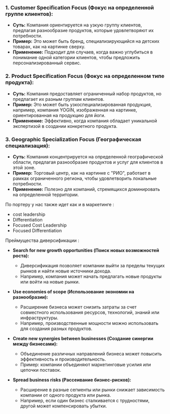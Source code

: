 ### 1. **Customer Specification Focus (Фокус на определенной группе клиентов):**
- **Суть:** Компания ориентируется на узкую группу клиентов, предлагая разнообразие продуктов, которые удовлетворяют их потребности.
- **Пример:** Это может быть бренд, специализирующийся на детских товарах, как на картинке сверху.
- **Применение:** Подходит для случаев, когда важно углубиться в понимание одной категории клиентов, чтобы предложить персонализированный сервис.

### 2. **Product Specification Focus (Фокус на определенном типе продукта):**
- **Суть:** Компания предоставляет ограниченный набор продуктов, но предлагает их разным группам клиентов.
- **Пример:** Это может быть узкоспециализированная продукция, например, компания YOGIN, изображенная на картинке, ориентированная на продукцию для йоги.
- **Применение:** Эффективно, когда компания обладает уникальной экспертизой в создании конкретного продукта.

### 3. **Geographic Specialization Focus (Географическая специализация):**
- **Суть:** Компания концентрируется на определенной географической области, предлагая разнообразие продуктов и услуг для клиентов в этой зоне.
- **Пример:** Торговый центр, как на картинке с "РИО", работает в рамках ограниченного региона, чтобы удовлетворить локальные потребности.
- **Применение:** Полезно для компаний, стремящихся доминировать на определенной территории.

По портеру у нас также идет как и в маркетинге : 
- cost leadership 
- Differentiation
- Focused Cost Leadership
- Focused Differentiation



Преймущества диверсификации : 

- **Search for new growth opportunities (Поиск новых возможностей роста):**
    - Диверсификация позволяет компании выйти за пределы текущих рынков и найти новые источники дохода.
    - Например, компания может начать предлагать новые продукты или войти на новые рынки.
    
- **Use economies of scope (Использование экономии на разнообразии):**
    - Расширение бизнеса может снизить затраты за счет совместного использования ресурсов, технологий, знаний или инфраструктуры.
    - Например, производственные мощности можно использовать для создания разных продуктов.
    
- **Create new synergies between businesses (Создание синергии между бизнесами):**
    - Объединение различных направлений бизнеса может повысить эффективность и производительность.
    - Пример: компании объединяют маркетинговые усилия или цепочки поставок.
    
- **Spread business risks (Рассеивание бизнес-рисков):**
    - Расширение в разные сегменты или рынки снижает зависимость компании от одного продукта или рынка.
    - Например, если один бизнес сталкивается с трудностями, другой может компенсировать убытки.

